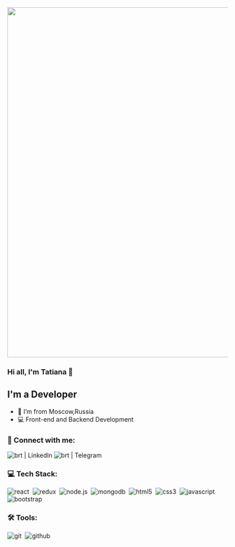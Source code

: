 <img src="https://img.freepik.com/free-photo/computer-program-coding-on-screen_53876-138060.jpg?w=826&t=st=1689254836~exp=1689255436~hmac=4df5bdba4badf7270f5415f3bbb5cb44e0156e6839a1148c28a08423e54baa1e" width="800px">

### Hi all, I'm Tatiana 👋 

## I'm a  Developer
- 📍 I’m from Moscow,Russia
- 💻 Front-end and Backend Development

### 🤝 Connect with me:
<img alt="brt | LinkedIn" src="https://img.shields.io/badge/linkedin-0077B5.svg?&style=for-the-badge&logo=linkedin&logoColor=white"/>
<img alt="brt | Telegram" src="https://img.shields.io/badge/telegram-1DA1F2.svg?&style=for-the-badge&logo=telegram&logoColor=white"/>

### 💻 Tech Stack:

<img alt="react" src="https://img.shields.io/badge/react-61DAFB.svg?&style=for-the-badge&logo=react&logoColor=fff" />&nbsp;
<img alt="redux" src="https://img.shields.io/badge/redux-764ABC.svg?&style=for-the-badge&logo=redux&logoColor=fff" />&nbsp;
<img alt="node.js" src="https://img.shields.io/badge/node.js-90C53F.svg?&style=for-the-badge&logo=node.js&logoColor=fff" />&nbsp;
<img alt="mongodb" src="https://img.shields.io/badge/mongodb-26A944.svg?&style=for-the-badge&logo=mongodb&logoColor=fff" />&nbsp;
<img alt="html5" src="https://img.shields.io/badge/html-E34F26.svg?&style=for-the-badge&logo=html5&logoColor=fff" />&nbsp;
<img alt="css3" src="https://img.shields.io/badge/css-1572B6.svg?&style=for-the-badge&logo=css3&logoColor=fff" />&nbsp;
<img alt="javascript" src="https://img.shields.io/badge/javascript-F7DF1E.svg?&style=for-the-badge&logo=javascript&logoColor=fff" />&nbsp;
<img alt="bootstrap" src="https://img.shields.io/badge/bootstrap-7610F7.svg?&style=for-the-badge&logo=bootstrap&logoColor=fff" />&nbsp;

### 🛠 Tools:

<img alt="git" src="https://img.shields.io/badge/git-F05033.svg?&style=for-the-badge&logo=git&logoColor=fff" />&nbsp;
<img alt="github" src="https://img.shields.io/badge/github-000.svg?&style=for-the-badge&logo=github&logoColor=fff" />&nbsp;





